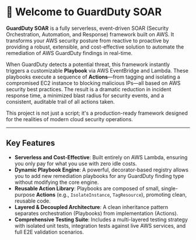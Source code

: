 # 👋 Welcome to GuardDuty SOAR

**GuardDuty SOAR** is a fully serverless, event-driven SOAR (Security Orchestration, Automation, and Response) framework built on AWS. It transforms your AWS security posture from reactive to proactive by providing a robust, extensible, and cost-effective solution to automate the remediation of AWS GuardDuty findings in real-time.

When GuardDuty detects a potential threat, this framework instantly triggers a customizable **Playbook** via AWS EventBridge and Lambda. These playbooks execute a sequence of **Actions**—from tagging and isolating a compromised EC2 instance to blocking malicious IPs—all based on AWS security best practices. The result is a dramatic reduction in incident response time, a minimized blast radius for security events, and a consistent, auditable trail of all actions taken.

This project is not just a script; it's a production-ready framework designed for the realities of modern cloud security operations.

---
## Key Features

* **Serverless and Cost-Effective**: Built entirely on AWS Lambda, ensuring you only pay for what you use with zero idle costs.
* **Dynamic Playbook Engine**: A powerful, decorator-based registry allows you to add new remediation playbooks for any GuardDuty finding type without modifying the core engine.
* **Reusable Action Library**: Playbooks are composed of small, single-purpose **Actions** (e.g., `IsolateInstance`, `TagResource`), promoting clean, reusable code.
* **Layered & Decoupled Architecture**: A clean inheritance pattern separates orchestration (Playbooks) from implementation (Actions).
* **Comprehensive Testing Suite**: Includes a multi-layered testing strategy with isolated unit tests, integration tests against live AWS services, and full E2E validation scenarios.